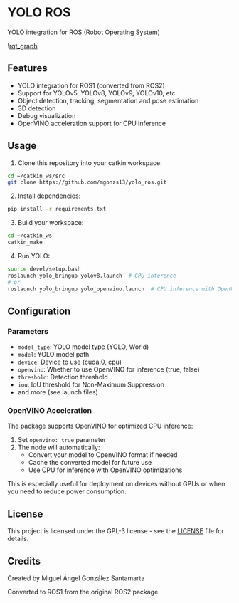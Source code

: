 # YOLO ROS

YOLO integration for ROS (Robot Operating System)

\![rqt_graph](docs/rqt_graph_yolov8.png)

## Features

- YOLO integration for ROS1 (converted from ROS2)
- Support for YOLOv5, YOLOv8, YOLOv9, YOLOv10, etc.
- Object detection, tracking, segmentation and pose estimation
- 3D detection
- Debug visualization
- OpenVINO acceleration support for CPU inference

## Usage

1. Clone this repository into your catkin workspace:
```bash
cd ~/catkin_ws/src
git clone https://github.com/mgonzs13/yolo_ros.git
```

2. Install dependencies:
```bash
pip install -r requirements.txt
```

3. Build your workspace:
```bash
cd ~/catkin_ws
catkin_make
```

4. Run YOLO:
```bash
source devel/setup.bash
roslaunch yolo_bringup yolov8.launch  # GPU inference
# or
roslaunch yolo_bringup yolo_openvino.launch  # CPU inference with OpenVINO
```

## Configuration

### Parameters

- `model_type`: YOLO model type (YOLO, World)
- `model`: YOLO model path
- `device`: Device to use (cuda:0, cpu)
- `openvino`: Whether to use OpenVINO for inference (true, false)
- `threshold`: Detection threshold
- `iou`: IoU threshold for Non-Maximum Suppression
- and more (see launch files)

### OpenVINO Acceleration

The package supports OpenVINO for optimized CPU inference:

1. Set `openvino: true` parameter
2. The node will automatically:
   - Convert your model to OpenVINO format if needed
   - Cache the converted model for future use
   - Use CPU for inference with OpenVINO optimizations

This is especially useful for deployment on devices without GPUs or when you need to reduce power consumption.

## License

This project is licensed under the GPL-3 license - see the [LICENSE](LICENSE) file for details.

## Credits

Created by Miguel Ángel González Santamarta

Converted to ROS1 from the original ROS2 package.
